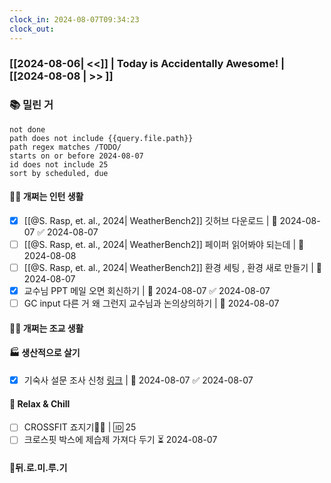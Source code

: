 ```yaml
---
clock_in: 2024-08-07T09:34:23
clock_out:
---
```

### [[2024-08-06| <<]] | **Today is Accidentally Awesome!** | [[2024-08-08 | >> ]]

### 📚 밀린 거
```tasks
not done 
path does not include {{query.file.path}}
path regex matches /TODO/
starts on or before 2024-08-07
id does not include 25
sort by scheduled, due
```

#### 🤦‍♂️ 개쩌는 인턴 생활
- [x] [[@S. Rasp, et. al., 2024| WeatherBench2]] 깃허브 다운로드 | 📅 2024-08-07 ✅ 2024-08-07
- [ ] [[@S. Rasp, et. al., 2024| WeatherBench2]] 페이퍼 읽어봐야 되는데 | 📅 2024-08-08 
- [ ] [[@S. Rasp, et. al., 2024| WeatherBench2]] 환경 세팅 , 환경 새로 만들기 | 🛫 2024-08-07 
- [x] 교수님 PPT 메일 오면 회신하기 | 📅 2024-08-07 ✅ 2024-08-07
- [ ] GC input 다른 거 왜 그런지 교수님과 논의상의하기 | 📅 2024-08-07 

#### 👨‍🏫 개쩌는 조교 생활


#### 🏭 생산적으로 살기
- [x] 기숙사 설문 조사 신청 [링크](https://docs.google.com/forms/d/1TdtUUIia8AeVf43wQ4cFMd_HUwYX6JBictpJBpHeE4o/closedform) | 📅 2024-08-07 ✅ 2024-08-07

#### 🍻 Relax & Chill 
- [ ] CROSSFIT 죠지기🏋️‍♀️ | 🆔 25
- [ ] 크로스핏 박스에 제습제 가져다 두기 ⏳ 2024-08-07 

#### 💨뒤.로.미.루.기
